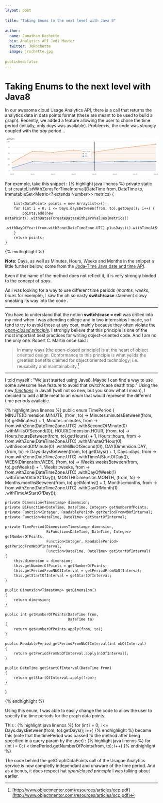 ```yaml
---
layout: post

title: "Taking Enums to the next level with Java 8"

author:
  name: Jonathan Rochette
  bio: Analytics API Jedi Master
  twitter: JoRochette
  image: jrochette.jpg

published:false  
---
```


Taking Enums to the next level with Java8
===================


In our awesome cloud Usage Analytics API, there is a call that returns the analytics data in data points format (these are meant to be used to build a graph). Recently, we added a feature allowing the user to chose the time period (initially, only *days* was available). Problem is, the code was strongly coupled with the *day* period...

<!-- more -->

![image](/images/graphexemple.png)

For exemple, take this snippet :
{% highlight java linenos %}
private static List<DataPoint> createListWithZerosForTimeInterval(DateTime from,
                                                                  DateTime to,
                                                                  ImmutableSet<Metric<? extends Number>> metrics)
    {

        List<DataPoint> points = new ArrayList<>();
        for (int i = 0; i <= Days.daysBetween(from, to).getDays(); i++) {
            points.add(new DataPoint().withDatas(createDatasWithZeroValues(metrics))
                                      .withDayOfYear(from.withZone(DateTimeZone.UTC).plusDays(i).withTimeAtStartOfDay()));
        }
        return points;
    }
{% endhighlight %}

**Note:** Days, as well as Minutes, Hours, Weeks and Months in the snippet a little further bellow, come from the [Joda-Time Java date and time API](http://www.joda.org/joda-time/).

Even if the name of the method does not reflect it, it is very strongly binded to the concept of *days*.

As I was looking for a way to use different time periods (*months*, *weeks*, *hours* for exemple), I saw the oh so nasty **switch/case** staement slowy sneaking its way into the code .  

----------
You have to understand that the notion **switch/case = evil** was drilled into my mind when I was attending college and in two internships I made, so I tend to try to avoid those at any cost, mainly because they often violate the [*open-closed principle*](http://en.wikipedia.org/wiki/Open/closed_principle). I strongly believe that this principle is one of the most important best practices for writing object-oriented code. And I am no the only one. Robert C. Martin once said :
>In many ways [the open-closed principle] is at the heart of object oriented design. Conformance to this principle is what yeilds the greatest benefits claimed for object oriented technology; i.e. reusability and maintainability.[^footnote]

  [^footnote]: [http://www.objectmentor.com/resources/articles/ocp.pdf](http://www.objectmentor.com/resources/articles/ocp.pdf)

------------
I told myself : "We just started using Java8. Maybe I can find a way to use some awesome new feature to avoid that switch/case death trap." Using the new [*functions*](http://docs.oracle.com/javase/8/docs/api/java/util/function/package-summary.html) in Java8 (well not so new, but you know what I mean), I decided to add a little meat to an *enum* that would represent the different time periods available.

{% highlight java linenos %}
public enum TimePeriod
{
    MINUTE(Dimension.MINUTE, (from,
                              to) -> Minutes.minutesBetween(from, to).getMinutes() + 1, Minutes::minutes, from -> from.withZone(DateTimeZone.UTC)
                                                                                                                      .withSecondOfMinute(0)
                                                                                                                      .withMillisOfSecond(0)),
    HOUR(Dimension.HOUR, (from,
                          to) -> Hours.hoursBetween(from, to).getHours() + 1, Hours::hours, from -> from.withZone(DateTimeZone.UTC)
                                                                                                        .withMinuteOfHour(0)
                                                                                                        .withSecondOfMinute(0)
                                                                                                        .withMillisOfSecond(0)),
    DAY(Dimension.DAY, (from,
                        to) -> Days.daysBetween(from, to).getDays() + 1, Days::days, from -> from.withZone(DateTimeZone.UTC)
                                                                                                 .withTimeAtStartOfDay()),
    WEEK(Dimension.WEEK, (from,
                          to) -> Weeks.weeksBetween(from, to).getWeeks() + 1, Weeks::weeks, from -> from.withZone(DateTimeZone.UTC)
                                                                                                        .withDayOfWeek(1)
                                                                                                        .withTimeAtStartOfDay()),
    MONTH(Dimension.MONTH, (from,
                            to) -> Months.monthsBetween(from, to).getMonths() + 1, Months::months, from -> from.withZone(DateTimeZone.UTC)
                                                                                                               .withDayOfMonth(1)
                                                                                                               .withTimeAtStartOfDay());

    private Dimension<Timestamp> dimension;
    private BiFunction<DateTime, DateTime, Integer> getNumberOfPoints;
    private Function<Integer, ReadablePeriod> getPeriodFromNbOfInterval;
    private Function<DateTime, DateTime> getStartOfInterval;

    private TimePeriod(Dimension<Timestamp> dimension,
                       BiFunction<DateTime, DateTime, Integer> getNumberOfPoints,
                       Function<Integer, ReadablePeriod> getPeriodFromNbOfInterval,
                       Function<DateTime, DateTime> getStartOfInterval)
    {
        this.dimension = dimension;
        this.getNumberOfPoints = getNumberOfPoints;
        this.getPeriodFromNbOfInterval = getPeriodFromNbOfInterval;
        this.getStartOfInterval = getStartOfInterval;
    }

    public Dimension<Timestamp> getDimension()
    {
        return dimension;
    }

    public int getNumberOfPoints(DateTime from,
                                 DateTime to)
    {
        return getNumberOfPoints.apply(from, to);
    }

    public ReadablePeriod getPeriodFromNbOfInterval(int nbOfInterval)
    {
        return getPeriodFromNbOfInterval.apply(nbOfInterval);
    }

    public DateTime getStartOfInterval(DateTime from)
    {
        return getStartOfInterval.apply(from);
    }
}

{% endhighlight %}

Using this enum, I was able to easily change the code to allow the user to specify the time periods for the graph data points. 

This :
{% highlight java linenos %}
for (int i = 0; i <= Days.daysBetween(from, to).getDays(); i++)
{% endhighlight %}
became this (note that the timePeriod was passed to the method after being specified in a query param by the user) :
{% highlight java linenos %}
for (int i = 0; i < timePeriod.getNumberOfPoints(from, to); i++)
{% endhighlight %}

The code behind the getGraphDataPoints call of the Usagae Analytics service is now completly independant and unaware of the time period. And as a bonus, it does respect hat *open/closed principle* I was talking about earlier.
